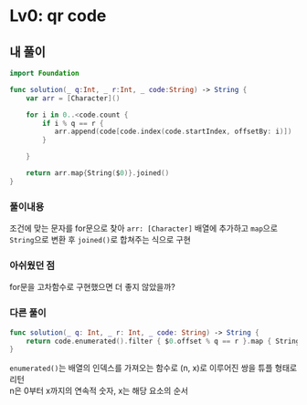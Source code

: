 # Lv0: qr code

## 내 풀이

```Swift
import Foundation

func solution(_ q:Int, _ r:Int, _ code:String) -> String {
    var arr = [Character]()

    for i in 0..<code.count {
        if i % q == r {
           arr.append(code[code.index(code.startIndex, offsetBy: i)])
        }

    }

    return arr.map{String($0)}.joined()
}
```

### 풀이내용

조건에 맞는 문자를 for문으로 찾아 `arr: [Character]` 배열에 추가하고 `map`으로 `String`으로 변환 후 `joined()`로 합쳐주는 식으로 구현

### 아쉬웠던 점

for문을 고차함수로 구현했으면 더 좋지 않았을까?

### 다른 풀이

```Swift
func solution(_ q: Int, _ r: Int, _ code: String) -> String {
    return code.enumerated().filter { $0.offset % q == r }.map { String($0.element) }.joined()
}
```

`enumerated()`는 배열의 인덱스를 가져오는 함수로 (n, x)로 이루어진 쌍을 튜플 형태로 리턴  
n은 0부터 x까지의 연속적 숫자, x는 해당 요소의 순서
